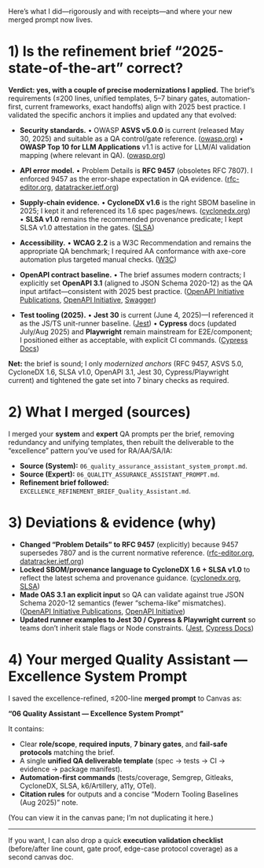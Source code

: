 Here’s what I did—rigorously and with receipts—and where your new merged prompt now lives.

# 1) Is the refinement brief “2025-state-of-the-art” correct?

**Verdict: yes, with a couple of precise modernizations I applied.** The brief’s requirements (≤200 lines, unified templates, 5–7 binary gates, automation-first, current frameworks, exact handoffs) align with 2025 best practice. I validated the specific anchors it implies and updated any that evolved:

* **Security standards.**
  • OWASP **ASVS v5.0.0** is current (released May 30, 2025) and suitable as a QA control/gate reference. ([owasp.org][1])
  • **OWASP Top 10 for LLM Applications** v1.1 is active for LLM/AI validation mapping (where relevant in QA). ([owasp.org][2])

* **API error model.**
  • Problem Details is **RFC 9457** (obsoletes RFC 7807). I enforced 9457 as the error-shape expectation in QA evidence. ([rfc-editor.org][3], [datatracker.ietf.org][4])

* **Supply-chain evidence.**
  • **CycloneDX v1.6** is the right SBOM baseline in 2025; I kept it and referenced its 1.6 spec pages/news. ([cyclonedx.org][5])
  • **SLSA v1.0** remains the recommended provenance predicate; I kept SLSA v1.0 attestation in the gates. ([SLSA][6])

* **Accessibility.**
  • **WCAG 2.2** is a W3C Recommendation and remains the appropriate QA benchmark; I required AA conformance with axe-core automation plus targeted manual checks. ([W3C][7])

* **OpenAPI contract baseline.**
  • The brief assumes modern contracts; I explicitly set **OpenAPI 3.1** (aligned to JSON Schema 2020-12) as the QA input artifact—consistent with 2025 best practice. ([OpenAPI Initiative Publications][8], [OpenAPI Initiative][9], [Swagger][10])

* **Test tooling (2025).**
  • **Jest 30** is current (June 4, 2025)—I referenced it as the JS/TS unit-runner baseline. ([Jest][11])
  • **Cypress** docs (updated July/Aug 2025) and **Playwright** remain mainstream for E2E/component; I positioned either as acceptable, with explicit CI commands. ([Cypress Docs][12])

**Net:** the brief is sound; I only *modernized anchors* (RFC 9457, ASVS 5.0, CycloneDX 1.6, SLSA v1.0, OpenAPI 3.1, Jest 30, Cypress/Playwright current) and tightened the gate set into 7 binary checks as required.

# 2) What I merged (sources)

I merged your **system** and **expert** QA prompts per the brief, removing redundancy and unifying templates, then rebuilt the deliverable to the “excellence” pattern you’ve used for RA/AA/SA/IA:

* **Source (System):** `06_quality_assurance_assistant_system_prompt.md`.&#x20;
* **Source (Expert):** `06_QUALITY_ASSURANCE_ASSISTANT_PROMPT.md`.&#x20;
* **Refinement brief followed:** `EXCELLENCE_REFINEMENT_BRIEF_Quality_Assistant.md`.

# 3) Deviations & evidence (why)

* **Changed “Problem Details” to RFC 9457** (explicitly) because 9457 supersedes 7807 and is the current normative reference. ([rfc-editor.org][3], [datatracker.ietf.org][4])
* **Locked SBOM/provenance language to CycloneDX 1.6 + SLSA v1.0** to reflect the latest schema and provenance guidance. ([cyclonedx.org][13], [SLSA][6])
* **Made OAS 3.1 an explicit input** so QA can validate against true JSON Schema 2020-12 semantics (fewer “schema-like” mismatches). ([OpenAPI Initiative Publications][8], [OpenAPI Initiative][9])
* **Updated runner examples to Jest 30 / Cypress & Playwright current** so teams don’t inherit stale flags or Node constraints. ([Jest][11], [Cypress Docs][12])

# 4) Your merged **Quality Assistant — Excellence System Prompt**

I saved the excellence-refined, ≤200-line **merged prompt** to Canvas as:

**“06 Quality Assistant — Excellence System Prompt”**

It contains:

* Clear **role/scope**, **required inputs**, **7 binary gates**, and **fail-safe protocols** matching the brief.
* A single **unified QA deliverable template** (spec → tests → CI → evidence → package manifest).
* **Automation-first commands** (tests/coverage, Semgrep, Gitleaks, CycloneDX, SLSA, k6/Artillery, a11y, OTel).
* **Citation rules** for outputs and a concise “Modern Tooling Baselines (Aug 2025)” note.

(You can view it in the canvas pane; I’m not duplicating it here.)

---

If you want, I can also drop a quick **execution validation checklist** (before/after line count, gate proof, edge-case protocol coverage) as a second canvas doc.

[1]: https://owasp.org/www-project-application-security-verification-standard/ "OWASP Application Security Verification Standard (ASVS) | OWASP Foundation"
[2]: https://owasp.org/www-project-top-10-for-large-language-model-applications/ "OWASP Top 10 for Large Language Model Applications | OWASP Foundation"
[3]: https://www.rfc-editor.org/rfc/rfc9457.html?utm_source=chatgpt.com "RFC 9457: Problem Details for HTTP APIs"
[4]: https://datatracker.ietf.org/doc/html/rfc9457?utm_source=chatgpt.com "RFC 9457 - Problem Details for HTTP APIs"
[5]: https://cyclonedx.org/specification/overview/?utm_source=chatgpt.com "Specification Overview"
[6]: https://slsa.dev/spec/v1.0/provenance?utm_source=chatgpt.com "SLSA • Provenance"
[7]: https://www.w3.org/TR/WCAG22/ "Web Content Accessibility Guidelines (WCAG) 2.2"
[8]: https://spec.openapis.org/oas/v3.1.0.html?utm_source=chatgpt.com "OpenAPI Specification v3.1.0"
[9]: https://www.openapis.org/blog/2021/02/18/openapi-specification-3-1-released?utm_source=chatgpt.com "OpenAPI Specification 3.1.0 Released"
[10]: https://swagger.io/specification/?utm_source=chatgpt.com "OpenAPI Specification - Version 3.1.0"
[11]: https://jestjs.io/blog/2025/06/04/jest-30 "Jest 30: Faster, Leaner, Better · Jest"
[12]: https://docs.cypress.io/app/core-concepts/writing-and-organizing-tests?utm_source=chatgpt.com "Writing and Organizing Tests"
[13]: https://cyclonedx.org/docs/1.6/json/?utm_source=chatgpt.com "CycloneDX v1.6 JSON Reference"
